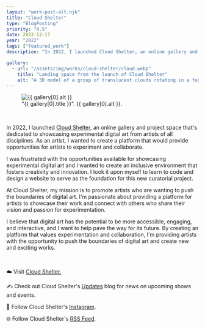 ```yaml
---
layout: "work-post-alt.njk"
title: "Cloud Shelter"
type: "BlogPosting"
priority: "0.5"
date: 2022-12-17
year: "2022"
tags: ["featured_work"]
description: "In 2022, I launched Cloud Shelter, an online gallery and project space that's dedicated to showcasing experimental digital art from artists of all disciplines. As an artist, I wanted to create a platform that would provide opportunities for artists to experiment and collaborate."

gallery:
  - url: "/assets/img/works/cloud-shelter/cloud.webp"
    title: "Landing space from the launch of Cloud Shelter"
    alt: "A 3D model of a group of translucent clouds rotating in a foggy grey sky"
---
```


<figure class="main-article__figure">
    <img src="{{ gallery[0].url  }}" alt="{{ gallery[0].alt }}" title="{{ gallery[0].title }}">
        <figcaption>
            "{{ gallery[0].title }}". {{ gallery[0].alt }}.
        </figcaption>
</figure>

<br>

<p class="indent">In 2022, I launched <a href="https://cloudshelter.space" target="_blank" rel="noopener">Cloud Shelter</a>, an online gallery and project space that's dedicated to showcasing experimental digital art from artists of all disciplines. As an artist, I wanted to create a platform that would provide opportunities for artists to experiment and collaborate.</p>

<p>I was frustrated with the opportunities available for showcasing experimental digital art and I wanted to create an inclusive environment that fosters creativity and innovation. I took it upon myself to learn to code and design a website to serve as the foundation for this new curatorial project.</p>

<p>At Cloud Shelter, my mission is to promote artists who are wanting to push the boundaries of digital art. I'm passionate about providing a platform for artists to showcase their work and connect with others who share their vision and passion for experimentation.</p>

<p>I believe that digital art has the potential to be more accessible, engaging, and interactive, and I want to help pave the way for its future. By creating an platform that values experimentation and collaboration, I'm providing artists with the opportunity to push the boundaries of digital art and create new and exciting works.</p>

<br>

<p>☁️ Visit <a href="https://cloudshelter.space" target="_blank" rel="noopener">Cloud Shelter.</a></p>
<p>✍️ Check out Cloud Shelter's <a href="https://www.cloudshelter.space/updates" target="_blank" rel="noopener">Updates</a> blog for news on upcoming shows and events.</p>
<p>🔗 Follow Cloud Shelter's <a href="https://instagram.com/cloud.shelter" target="_blank" rel="noopener">Instagram</a>.</p>
<p>🌐 Follow Cloud Shelter's <a href="https://www.cloudshelter.space/rss.xml" target="_blank" rel="noopener">RSS Feed</a>.</p>

<br>
<br>
